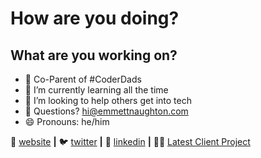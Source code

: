 # How are you doing? 

## What are you working on?





- 🧱 Co-Parent of #CoderDads 
- 🌱 I’m currently learning all the time
- 🤔 I’m looking to help others get into tech
- 💬 Questions? hi@emmettnaughton.com
- 😄 Pronouns: he/him



🏡 [website][website] **|** 
🐦 [twitter][twitter] **|** 
👔 [linkedin][linkedin] **|**
👷‍♂️ [Latest Client Project][Clause]

[website]: https://emmettnaughton.com
[twitter]: https://twitter.com/emmettnaughton
[linkedin]: https://www.linkedin.com/in/emmett-naughton/
[Clause]: https://clause.io/
